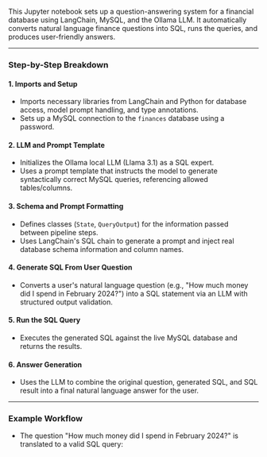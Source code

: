 This Jupyter notebook sets up a question-answering system for a financial database using LangChain, MySQL, and the Ollama LLM. It automatically converts natural language finance questions into SQL, runs the queries, and produces user-friendly answers.

---

### Step-by-Step Breakdown

#### 1. **Imports and Setup**
- Imports necessary libraries from LangChain and Python for database access, model prompt handling, and type annotations.
- Sets up a MySQL connection to the `finances` database using a password.

#### 2. **LLM and Prompt Template**
- Initializes the Ollama local LLM (Llama 3.1) as a SQL expert.
- Uses a prompt template that instructs the model to generate syntactically correct MySQL queries, referencing allowed tables/columns.

#### 3. **Schema and Prompt Formatting**
- Defines classes (`State`, `QueryOutput`) for the information passed between pipeline steps.
- Uses LangChain's SQL chain to generate a prompt and inject real database schema information and column names.

#### 4. **Generate SQL From User Question**
- Converts a user's natural language question (e.g., "How much money did I spend in February 2024?") into a SQL statement via an LLM with structured output validation.

#### 5. **Run the SQL Query**
- Executes the generated SQL against the live MySQL database and returns the results.

#### 6. **Answer Generation**
- Uses the LLM to combine the original question, generated SQL, and SQL result into a final natural language answer for the user.

---

### Example Workflow

- The question "How much money did I spend in February 2024?" is translated to a valid SQL query:
